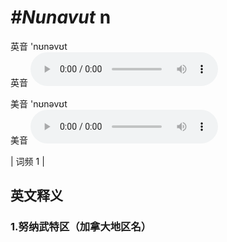 # ***\#Nunavut*** n
英音 'nʊnəvʊt  
英音
<audio src="./media/Nunavut1.aac" controls="controls"></audio>

美音 'nʊnəvʊt  
美音
<audio src="./media/Nunavut2.aac" controls="controls"></audio>



| 词频 1 |  

英文释义
---
### 1.**努纳武特区（加拿大地区名）**  


